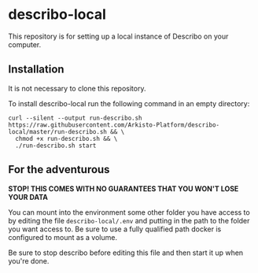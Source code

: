 # describo-local

This repository is for setting up a local instance of Describo on your computer.

## Installation

It is not necessary to clone this repository.

To install describo-local run the following command in an empty directory:

```
curl --silent --output run-describo.sh https://raw.githubusercontent.com/Arkisto-Platform/describo-local/master/run-describo.sh && \
  chmod +x run-describo.sh && \
  ./run-describo.sh start
```




## For the adventurous

**STOP! THIS COMES WITH NO GUARANTEES THAT YOU WON'T LOSE YOUR DATA**

You can mount into the environment some other folder you have access to by editing the file
`describo-local/.env` and putting in the path to the folder you want access to. Be sure to use a
fully qualified path docker is configured to mount as a volume.

Be sure to stop describo before editing this file and then start it up when you're done.
